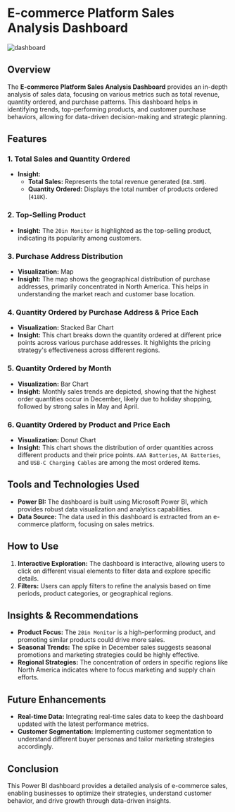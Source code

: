 # E-commerce Platform Sales Analysis Dashboard

![dashboard](https://github.com/user-attachments/assets/9bb5680a-1df5-4e9b-9e24-115ab84aaaa8)


## Overview

The **E-commerce Platform Sales Analysis Dashboard** provides an in-depth analysis of sales data, focusing on various metrics such as total revenue, quantity ordered, and purchase patterns. This dashboard helps in identifying trends, top-performing products, and customer purchase behaviors, allowing for data-driven decision-making and strategic planning.

## Features

### 1. Total Sales and Quantity Ordered
- **Insight:** 
  - **Total Sales:** Represents the total revenue generated (`68.58M`).
  - **Quantity Ordered:** Displays the total number of products ordered (`418K`).

### 2. Top-Selling Product
- **Insight:** The `20in Monitor` is highlighted as the top-selling product, indicating its popularity among customers.

### 3. Purchase Address Distribution
- **Visualization:** Map
- **Insight:** The map shows the geographical distribution of purchase addresses, primarily concentrated in North America. This helps in understanding the market reach and customer base location.

### 4. Quantity Ordered by Purchase Address & Price Each
- **Visualization:** Stacked Bar Chart
- **Insight:** This chart breaks down the quantity ordered at different price points across various purchase addresses. It highlights the pricing strategy's effectiveness across different regions.

### 5. Quantity Ordered by Month
- **Visualization:** Bar Chart
- **Insight:** Monthly sales trends are depicted, showing that the highest order quantities occur in December, likely due to holiday shopping, followed by strong sales in May and April.

### 6. Quantity Ordered by Product and Price Each
- **Visualization:** Donut Chart
- **Insight:** This chart shows the distribution of order quantities across different products and their price points. `AAA Batteries`, `AA Batteries`, and `USB-C Charging Cables` are among the most ordered items.

## Tools and Technologies Used
- **Power BI:** The dashboard is built using Microsoft Power BI, which provides robust data visualization and analytics capabilities.
- **Data Source:** The data used in this dashboard is extracted from an e-commerce platform, focusing on sales metrics.

## How to Use
1. **Interactive Exploration:** The dashboard is interactive, allowing users to click on different visual elements to filter data and explore specific details.
2. **Filters:** Users can apply filters to refine the analysis based on time periods, product categories, or geographical regions.

## Insights & Recommendations
- **Product Focus:** The `20in Monitor` is a high-performing product, and promoting similar products could drive more sales.
- **Seasonal Trends:** The spike in December sales suggests seasonal promotions and marketing strategies could be highly effective.
- **Regional Strategies:** The concentration of orders in specific regions like North America indicates where to focus marketing and supply chain efforts.

## Future Enhancements
- **Real-time Data:** Integrating real-time sales data to keep the dashboard updated with the latest performance metrics.
- **Customer Segmentation:** Implementing customer segmentation to understand different buyer personas and tailor marketing strategies accordingly.

## Conclusion
This Power BI dashboard provides a detailed analysis of e-commerce sales, enabling businesses to optimize their strategies, understand customer behavior, and drive growth through data-driven insights.
